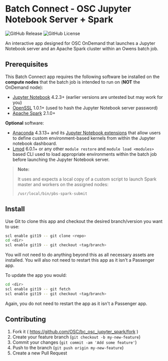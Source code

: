 # Batch Connect - OSC Jupyter Notebook Server + Spark

![GitHub Release](https://img.shields.io/github/release/osc/bc_osc_jupyter_spark.svg)
![GitHub License](https://img.shields.io/github/license/osc/bc_osc_jupyter_spark.svg)

An interactive app designed for OSC OnDemand that launches a Jupyter Notebook
server and an Apache Spark cluster within an Owens batch job.

## Prerequisites

This Batch Connect app requires the following software be installed on the
**compute nodes** that the batch job is intended to run on (**NOT** the
OnDemand node):

- [Jupyter Notebook](http://jupyter.readthedocs.io/en/latest/) 4.2.3+ (earlier
  versions are untested but may work for you)
- [OpenSSL](https://www.openssl.org/) 1.0.1+ (used to hash the Jupyter Notebook
  server password)
- [Apache Spark](https://spark.apache.org/) 2.1.0+

**Optional** software:

- [Anaconda](https://www.continuum.io/anaconda-overview) 4.3.13+ and its
  [Jupyter Notebook extensions](https://docs.continuum.io/anaconda/user-guide/tasks/use-jupyter-notebook-extensions)
  that allow users to define custom environment-based kernels from within the
  Jupyter notebook dashboard.
- [Lmod](https://www.tacc.utexas.edu/research-development/tacc-projects/lmod)
  6.0.1+ or any other `module restore` and `module load <modules>` based CLI
  used to load appropriate environments within the batch job before launching
  the Jupyter Notebook server.

> **Note:**
>
> It uses and expects a local copy of a custom script to launch Spark master
> and workers on the assigned nodes:
>
> ```
> /usr/local/bin/pbs-spark-submit
> ```

## Install

Use Git to clone this app and checkout the desired branch/version you want to
use:

```sh
scl enable git19 -- git clone <repo>
cd <dir>
scl enable git19 -- git checkout <tag/branch>
```

You will not need to do anything beyond this as all necessary assets are
installed. You will also not need to restart this app as it isn't a Passenger
app.

To update the app you would:

```sh
cd <dir>
scl enable git19 -- git fetch
scl enable git19 -- git checkout <tag/branch>
```

Again, you do not need to restart the app as it isn't a Passenger app.

## Contributing

1. Fork it ( https://github.com/OSC/bc_osc_jupyter_spark/fork )
2. Create your feature branch (`git checkout -b my-new-feature`)
3. Commit your changes (`git commit -am 'Add some feature'`)
4. Push to the branch (`git push origin my-new-feature`)
5. Create a new Pull Request
